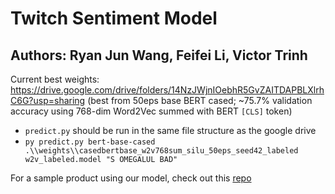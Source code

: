 # Twitch Sentiment Model
## Authors: Ryan Jun Wang, Feifei Li, Victor Trinh

Current best weights: https://drive.google.com/drive/folders/14NzJWjnIOebhR5GvZAITDAPBLXlrhC6G?usp=sharing (best from 50eps base BERT cased; ~75.7% validation accuracy using 768-dim Word2Vec summed with BERT `[CLS]` token)

* `predict.py` should be run in the same file structure as the google drive
* `py predict.py bert-base-cased .\\weights\\casedbertbase_w2v768sum_silu_50eps_seed42_labeled w2v_labeled.model "S OMEGALUL BAD"` 

For a sample product using our model, check out this [repo](https://github.com/Victor-Trinh/twitch-sentiment-webapp)
